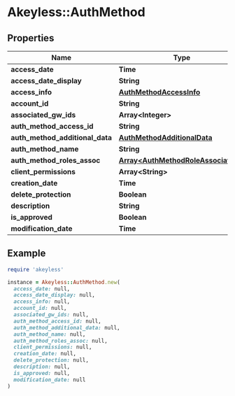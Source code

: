 # Akeyless::AuthMethod

## Properties

| Name | Type | Description | Notes |
| ---- | ---- | ----------- | ----- |
| **access_date** | **Time** |  | [optional] |
| **access_date_display** | **String** |  | [optional] |
| **access_info** | [**AuthMethodAccessInfo**](AuthMethodAccessInfo.md) |  | [optional] |
| **account_id** | **String** |  | [optional] |
| **associated_gw_ids** | **Array&lt;Integer&gt;** |  | [optional] |
| **auth_method_access_id** | **String** |  | [optional] |
| **auth_method_additional_data** | [**AuthMethodAdditionalData**](AuthMethodAdditionalData.md) |  | [optional] |
| **auth_method_name** | **String** |  | [optional] |
| **auth_method_roles_assoc** | [**Array&lt;AuthMethodRoleAssociation&gt;**](AuthMethodRoleAssociation.md) |  | [optional] |
| **client_permissions** | **Array&lt;String&gt;** |  | [optional] |
| **creation_date** | **Time** |  | [optional] |
| **delete_protection** | **Boolean** |  | [optional] |
| **description** | **String** |  | [optional] |
| **is_approved** | **Boolean** |  | [optional] |
| **modification_date** | **Time** |  | [optional] |

## Example

```ruby
require 'akeyless'

instance = Akeyless::AuthMethod.new(
  access_date: null,
  access_date_display: null,
  access_info: null,
  account_id: null,
  associated_gw_ids: null,
  auth_method_access_id: null,
  auth_method_additional_data: null,
  auth_method_name: null,
  auth_method_roles_assoc: null,
  client_permissions: null,
  creation_date: null,
  delete_protection: null,
  description: null,
  is_approved: null,
  modification_date: null
)
```

